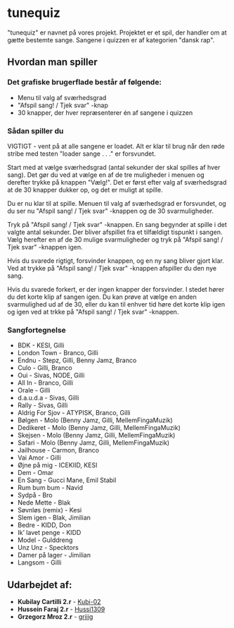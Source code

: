 # tunequiz

"tunequiz" er navnet på vores projekt. Projektet er et spil, der handler om at gætte bestemte sange.
Sangene i quizzen er af kategorien "dansk rap".

## Hvordan man spiller

### Det grafiske brugerflade består af følgende:
- Menu til valg af sværhedsgrad
- "Afspil sang! / Tjek svar" -knap
- 30 knapper, der hver repræsenterer én af sangene i quizzen

### Sådan spiller du
VIGTIGT - vent på at alle sangene er loadet. Alt er klar til brug når den røde stribe med testen "loader sange . . ." er forsvundet.

Start med at vælge sværhedsgrad (antal sekunder der skal spilles af hver sang). Det gør du ved at vælge en af de tre muligheder i menuen og derefter trykke på knappen "Vælg!".
Det er først efter valg af sværhedsgrad at de 30 knapper dukker op, og det er muligt at spille.

Du er nu klar til at spille. Menuen til valg af sværhedsgrad er forsvundet, og du ser nu "Afspil sang! / Tjek svar" -knappen og de 30 svarmuligheder.

Tryk på "Afspil sang! / Tjek svar" -knappen. En sang begynder at spille i det valgte antal sekunder. Der bliver afspillet fra et tilfældigt tispunkt i sangen.
Vælg herefter en af de 30 mulige svarmuligheder og tryk på "Afspil sang! / Tjek svar" -knappen igen.

Hvis du svarede rigtigt, forsvinder knappen, og en ny sang bliver gjort klar. Ved at trykke på "Afspil sang! / Tjek svar" -knappen afspiller du den nye sang.

Hvis du svarede forkert, er der ingen knapper der forsvinder. I stedet hører du det korte klip af sangen igen. Du kan prøve at vælge en anden svarmulighed ud af de 30, eller du kan til enhver tid høre det korte klip igen og igen ved at trkke på "Afspil sang! / Tjek svar" -knappen.

### Sangfortegnelse
-	BDK		        - KESI, Gilli
-	London Town	    - Branco, Gilli
-	Endnu		    - Stepz, Gilli, Benny Jamz, Branco
-	Culo	    	- Gilli, Branco
-	Oui		        - Sivas, NODE, Gilli
-	All In	    	- Branco, Gilli
-	Orale	       	- Gilli
-	d.a.u.d.a	    - Sivas, Gilli
-	Rally	    	- Sivas, Gilli
-	Aldrig For Sjov	- ATYPISK, Branco, Gilli
-	Bølgen  		- Molo (Benny Jamz, Gilli, MellemFingaMuzik)
-	Dedikeret   	- Molo (Benny Jamz, Gilli, MellemFingaMuzik)
-	Skejsen		    - Molo (Benny Jamz, Gilli, MellemFingaMuzik)
-	Safari		    - Molo (Benny Jamz, Gilli, MellemFingaMuzik)
-	Jailhouse	    - Carmon, Branco
-	Vai Amor	    - Gilli
-	Øjne på mig 	- ICEKIID, KESI 
-	Dem 		    - Omar
-	En Sang		    - Gucci Mane, Emil Stabil
-	Rum bum bum 	- Navid
-	Sydpå		    - Bro
-	Nede Mette	    - Blak
-	Søvnløs (remix)	- Kesi
-	Slem igen	    - Blak, Jimilian
-	Bedre	    	- KIDD, Don
-	Ik’ lavet penge	- KIDD
-	Model		    - Gulddreng
-	Unz Unz	        - Specktors 
-	Damer på lager	- Jimilian
-	Langsom	        - Gilli


## Udarbejdet af:

* **Kubilay Cartilli 2.r**  - [Kubi-02](https://github.com/Kubi-02)
* **Hussein Faraj 2.r**  - [Hussi1309](https://github.com/Hussi1309)
* **Grzegorz Mroz 2.r**  - [griiig](https://github.com/griiig)
